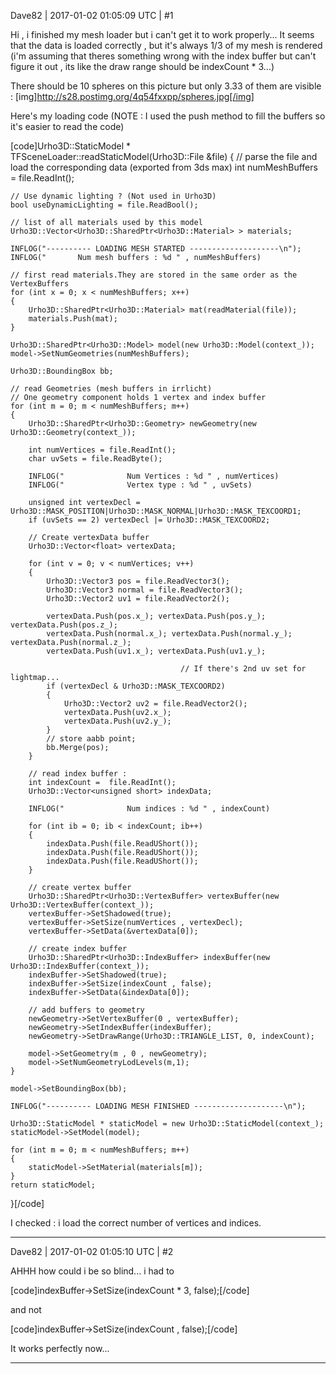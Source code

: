 Dave82 | 2017-01-02 01:05:09 UTC | #1

Hi , i finished my mesh loader but  i can't get it to work properly... It seems that the data is loaded correctly , but it's always 1/3 of my mesh is rendered (i'm assuming that theres something wrong with the index buffer but can't figure it out , its like the draw range should be indexCount * 3...) 

There should be 10 spheres on this picture but only 3.33 of them are visible :
[img]http://s28.postimg.org/4q54fxxpp/spheres.jpg[/img]

Here's my loading code (NOTE : I used the push method to fill the buffers so it's easier to read the code)


[code]Urho3D::StaticModel * TFSceneLoader::readStaticModel(Urho3D::File &file)
{
	// parse the file and load the corresponding data (exported from 3ds max)
	int numMeshBuffers = file.ReadInt();

	// Use dynamic lighting ? (Not used in Urho3D)
	bool useDynamicLighting = file.ReadBool();

	// list of all materials used by this model
	Urho3D::Vector<Urho3D::SharedPtr<Urho3D::Material> > materials;

	INFLOG("---------- LOADING MESH STARTED --------------------\n");
	INFLOG("       Num mesh buffers : %d " , numMeshBuffers)

	// first read materials.They are stored in the same order as the VertexBuffers
	for (int x = 0; x < numMeshBuffers; x++)
	{
		Urho3D::SharedPtr<Urho3D::Material> mat(readMaterial(file));
		materials.Push(mat);
	}
	
	Urho3D::SharedPtr<Urho3D::Model> model(new Urho3D::Model(context_));
	model->SetNumGeometries(numMeshBuffers);

	Urho3D::BoundingBox bb;

	// read Geometries (mesh buffers in irrlicht)
	// One geometry component holds 1 vertex and index buffer
	for (int m = 0; m < numMeshBuffers; m++)
	{
		Urho3D::SharedPtr<Urho3D::Geometry> newGeometry(new Urho3D::Geometry(context_));
		
		int numVertices = file.ReadInt();
		char uvSets = file.ReadByte();

		INFLOG("              Num Vertices : %d " , numVertices)
		INFLOG("              Vertex type : %d " , uvSets)

		unsigned int vertexDecl = Urho3D::MASK_POSITION|Urho3D::MASK_NORMAL|Urho3D::MASK_TEXCOORD1;
		if (uvSets == 2) vertexDecl |= Urho3D::MASK_TEXCOORD2;
		
		// Create vertexData buffer
		Urho3D::Vector<float> vertexData;

		for (int v = 0; v < numVertices; v++)
		{
			Urho3D::Vector3 pos = file.ReadVector3(); 
			Urho3D::Vector3 normal = file.ReadVector3(); 
			Urho3D::Vector2 uv1 = file.ReadVector2();

			vertexData.Push(pos.x_); vertexData.Push(pos.y_); vertexData.Push(pos.z_);
			vertexData.Push(normal.x_); vertexData.Push(normal.y_); vertexData.Push(normal.z_);
			vertexData.Push(uv1.x_); vertexData.Push(uv1.y_);
                                          
                                          // If there's 2nd uv set for lightmap...
			if (vertexDecl & Urho3D::MASK_TEXCOORD2)
			{
				Urho3D::Vector2 uv2 = file.ReadVector2();
				vertexData.Push(uv2.x_);
				vertexData.Push(uv2.y_);
			}
			// store aabb point;
			bb.Merge(pos);
		}

		// read index buffer :
		int indexCount =  file.ReadInt();
		Urho3D::Vector<unsigned short> indexData;

		INFLOG("              Num indices : %d " , indexCount)

		for (int ib = 0; ib < indexCount; ib++)
		{
			indexData.Push(file.ReadUShort());
			indexData.Push(file.ReadUShort());
			indexData.Push(file.ReadUShort());
		}
	
		// create vertex buffer
		Urho3D::SharedPtr<Urho3D::VertexBuffer> vertexBuffer(new Urho3D::VertexBuffer(context_));
		vertexBuffer->SetShadowed(true);
		vertexBuffer->SetSize(numVertices , vertexDecl);
		vertexBuffer->SetData(&vertexData[0]);
		
		// create index buffer
		Urho3D::SharedPtr<Urho3D::IndexBuffer> indexBuffer(new Urho3D::IndexBuffer(context_));
		indexBuffer->SetShadowed(true);
		indexBuffer->SetSize(indexCount , false);
		indexBuffer->SetData(&indexData[0]);
	
		// add buffers to geometry
		newGeometry->SetVertexBuffer(0 , vertexBuffer);
		newGeometry->SetIndexBuffer(indexBuffer);
		newGeometry->SetDrawRange(Urho3D::TRIANGLE_LIST, 0, indexCount);

		model->SetGeometry(m , 0 , newGeometry);
		model->SetNumGeometryLodLevels(m,1);	
	}

	model->SetBoundingBox(bb);

	INFLOG("---------- LOADING MESH FINISHED --------------------\n");

	Urho3D::StaticModel * staticModel = new Urho3D::StaticModel(context_);
	staticModel->SetModel(model);
	
	for (int m = 0; m < numMeshBuffers; m++)
	{
		staticModel->SetMaterial(materials[m]);
	}
	return staticModel;
}[/code]


I checked : i load the correct number of vertices and indices.

-------------------------

Dave82 | 2017-01-02 01:05:10 UTC | #2

AHHH how could i be so blind... i had to 

[code]indexBuffer->SetSize(indexCount * 3, false);[/code]

and not

[code]indexBuffer->SetSize(indexCount , false);[/code]

It works perfectly now...

-------------------------

